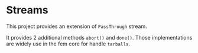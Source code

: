 # Streams

This project provides an extension of `PassThrough` stream.

It provides 2 additional methods `abort()` and `done()`. Those implementations are widely use in the fem core for handle `tarballs`.